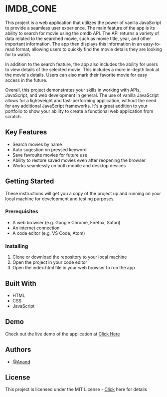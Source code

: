 # IMDB_CONE
This project is a web application that utilizes the power of vanilla JavaScript to provide a seamless user experience. The main feature of the app is its ability to search for movie using the omdb API. The API returns a variety of data related to the searched movie, such as movie title, year, and other important information. The app then displays this information in an easy-to-read format, allowing users to quickly find the movie details they are looking for to watch.

In addition to the search feature, the app also includes the ability for users to view details of the selected movie. This includes a more in-depth look at the movie's details. Users can also mark their favorite movie for easy access in the future.

Overall, this project demonstrates your skills in working with APIs, JavaScript, and web development in general. The use of vanilla JavaScript allows for a lightweight and fast-performing application, without the need for any additional JavaScript frameworks. It's a great addition to your portfolio to show your ability to create a functional web application from scratch.


## Key Features

- Search movies by name
- Auto sugestion on pressed keyword
- Save favrouite movies for future use
- Ability to restore saved movies even after reopening the browser
- Works seamlessly on both mobile and desktop devices

## Getting Started

These instructions will get you a copy of the project up and running on your local machine for development and testing purposes.

### Prerequisites

- A web browser (e.g. Google Chrome, Firefox, Safari)
- An internet connection
- A code editor (e.g. VS Code, Atom)

### Installing

1. Clone or download the repository to your local machine
2. Open the project in your code editor
3. Open the index.html file in your web browser to run the app

## Built With

- HTML
- CSS
- JavaScript

## Demo

Check out the live demo of the application at [Click Here](https://ezio-24.github.io/ezio.github.io-Coding-Ninja-IMDB_CLONE/)

## Authors

- [@Anand](https://github.com/ezio-24)

## License

This project is licensed under the MIT License -  [Click](https://github.com/ezio-24/ezio.github.io-Coding-Ninja-IMDB_CLONE/blob/main/LICENSE) here for details
